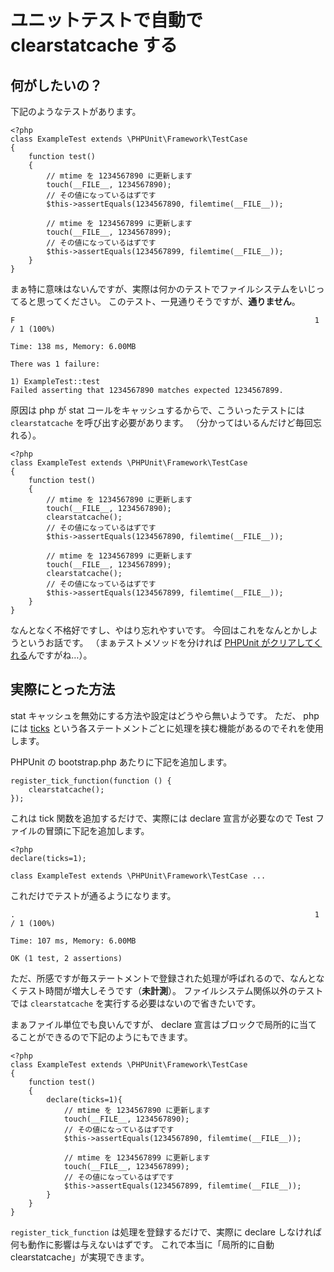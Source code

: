 # ユニットテストで自動で clearstatcache する

## 何がしたいの？

下記のようなテストがあります。

```php:ExampleTest.php
<?php
class ExampleTest extends \PHPUnit\Framework\TestCase
{
    function test()
    {
        // mtime を 1234567890 に更新します
        touch(__FILE__, 1234567890);
        // その値になっているはずです
        $this->assertEquals(1234567890, filemtime(__FILE__));

        // mtime を 1234567899 に更新します
        touch(__FILE__, 1234567899);
        // その値になっているはずです
        $this->assertEquals(1234567899, filemtime(__FILE__));
    }
}
```

まぁ特に意味はないんですが、実際は何かのテストでファイルシステムをいじってると思ってください。
このテスト、一見通りそうですが、**通りません**。

```plain:出力
F                                                                   1 / 1 (100%)

Time: 138 ms, Memory: 6.00MB

There was 1 failure:

1) ExampleTest::test
Failed asserting that 1234567890 matches expected 1234567899.
```

原因は php が stat コールをキャッシュするからで、こういったテストには `clearstatcache` を呼び出す必要があります。
（分かってはいるんだけど毎回忘れる）。

```php:ExampleTest.php
<?php
class ExampleTest extends \PHPUnit\Framework\TestCase
{
    function test()
    {
        // mtime を 1234567890 に更新します
        touch(__FILE__, 1234567890);
        clearstatcache();
        // その値になっているはずです
        $this->assertEquals(1234567890, filemtime(__FILE__));

        // mtime を 1234567899 に更新します
        touch(__FILE__, 1234567899);
        clearstatcache();
        // その値になっているはずです
        $this->assertEquals(1234567899, filemtime(__FILE__));
    }
}
```

なんとなく不格好ですし、やはり忘れやすいです。
今回はこれをなんとかしようというお話です。
（まぁテストメソッドを分ければ [PHPUnit がクリアしてくれる](https://github.com/sebastianbergmann/phpunit/blob/8.1.0/src/Framework/TestCase.php#L829)んですがね…）。

## 実際にとった方法

stat キャッシュを無効にする方法や設定はどうやら無いようです。
ただ、 php には [ticks](https://www.php.net/manual/ja/control-structures.declare.php#control-structures.declare.ticks) という各ステートメントごとに処理を挟む機能があるのでそれを使用します。

PHPUnit の bootstrap.php あたりに下記を追加します。

```php:bootstrap.php
register_tick_function(function () {
    clearstatcache();
});
```

これは tick 関数を追加するだけで、実際には declare 宣言が必要なので Test ファイルの冒頭に下記を追加します。

```php:ExampleTest.php
<?php
declare(ticks=1);

class ExampleTest extends \PHPUnit\Framework\TestCase ...
```

これだけでテストが通るようになります。

```plain:出力
.                                                                   1 / 1 (100%)

Time: 107 ms, Memory: 6.00MB

OK (1 test, 2 assertions)
```

ただ、所感ですが毎ステートメントで登録された処理が呼ばれるので、なんとなくテスト時間が増大しそうです（**未計測**）。
ファイルシステム関係以外のテストでは `clearstatcache` を実行する必要はないので省きたいです。

まぁファイル単位でも良いんですが、 declare 宣言はブロックで局所的に当てることができるので下記のようにもできます。

```php:ExampleTest.php
<?php
class ExampleTest extends \PHPUnit\Framework\TestCase
{
    function test()
    {
        declare(ticks=1){
            // mtime を 1234567890 に更新します
            touch(__FILE__, 1234567890);
            // その値になっているはずです
            $this->assertEquals(1234567890, filemtime(__FILE__));

            // mtime を 1234567899 に更新します
            touch(__FILE__, 1234567899);
            // その値になっているはずです
            $this->assertEquals(1234567899, filemtime(__FILE__));
        }
    }
}
```

`register_tick_function` は処理を登録するだけで、実際に declare しなければ何も動作に影響は与えないはずです。
これで本当に「局所的に自動 clearstatcache」が実現できます。
